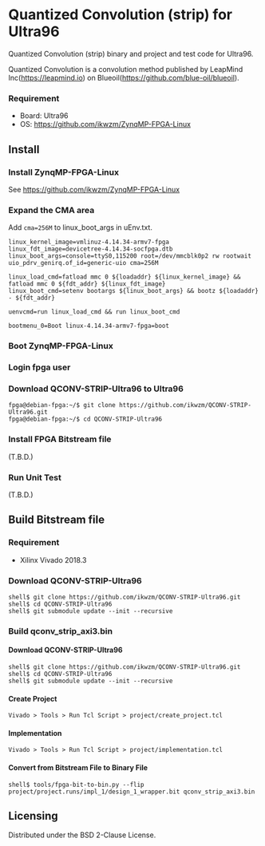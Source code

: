 Quantized Convolution (strip) for Ultra96
=========================================

Quantized Convolution (strip) binary and project and test code for Ultra96.

Quantized Convolution is a convolution method published by LeapMind Inc(https://leapmind.io) on Blueoil(https://github.com/blue-oil/blueoil).

### Requirement

* Board: Ultra96
* OS: https://github.com/ikwzm/ZynqMP-FPGA-Linux

## Install

### Install ZynqMP-FPGA-Linux

See https://github.com/ikwzm/ZynqMP-FPGA-Linux

### Expand the CMA area

Add ```cma=256M``` to linux_boot_args in uEnv.txt.

```
linux_kernel_image=vmlinuz-4.14.34-armv7-fpga
linux_fdt_image=devicetree-4.14.34-socfpga.dtb
linux_boot_args=console=ttyS0,115200 root=/dev/mmcblk0p2 rw rootwait uio_pdrv_genirq.of_id=generic-uio cma=256M

linux_load_cmd=fatload mmc 0 ${loadaddr} ${linux_kernel_image} && fatload mmc 0 ${fdt_addr} ${linux_fdt_image}
linux_boot_cmd=setenv bootargs ${linux_boot_args} && bootz ${loadaddr} - ${fdt_addr}

uenvcmd=run linux_load_cmd && run linux_boot_cmd

bootmenu_0=Boot linux-4.14.34-armv7-fpga=boot
```

### Boot ZynqMP-FPGA-Linux

### Login fpga user

### Download QCONV-STRIP-Ultra96 to Ultra96

```console
fpga@debian-fpga:~/$ git clone https://github.com/ikwzm/QCONV-STRIP-Ultra96.git
fpga@debian-fpga:~/$ cd QCONV-STRIP-Ultra96
```

### Install FPGA Bitstream file

(T.B.D.)

### Run Unit Test

(T.B.D.)

## Build Bitstream file

### Requirement

* Xilinx Vivado 2018.3

### Download QCONV-STRIP-Ultra96

```console
shell$ git clone https://github.com/ikwzm/QCONV-STRIP-Ultra96.git
shell$ cd QCONV-STRIP-Ultra96
shell$ git submodule update --init --recursive
```

### Build qconv_strip_axi3.bin

#### Download QCONV-STRIP-Ultra96

```console
shell$ git clone https://github.com/ikwzm/QCONV-STRIP-Ultra96.git
shell$ cd QCONV-STRIP-Ultra96
shell$ git submodule update --init --recursive
```

#### Create Project

```
Vivado > Tools > Run Tcl Script > project/create_project.tcl
```

#### Implementation

```
Vivado > Tools > Run Tcl Script > project/implementation.tcl
```

#### Convert from Bitstream File to Binary File

```
shell$ tools/fpga-bit-to-bin.py --flip project/project.runs/impl_1/design_1_wrapper.bit qconv_strip_axi3.bin
```

## Licensing

Distributed under the BSD 2-Clause License.

